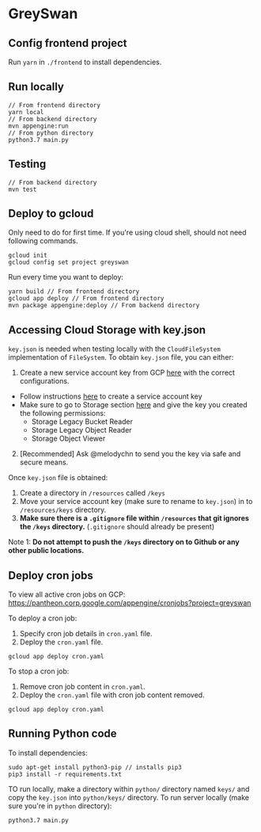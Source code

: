# GreySwan

## Config frontend project
Run `yarn` in `./frontend` to install dependencies.

## Run locally
```
// From frontend directory
yarn local
// From backend directory
mvn appengine:run
// From python directory
python3.7 main.py
```

## Testing
```
// From backend directory
mvn test
```

## Deploy to gcloud
Only need to do for first time. If you're using cloud shell, should not need following commands.
```
gcloud init
gcloud config set project greyswan
```
Run every time you want to deploy:
```
yarn build // From frontend directory
gcloud app deploy // From frontend directory
mvn package appengine:deploy // From backend directory
```

## Accessing Cloud Storage with key.json
`key.json` is needed when testing locally with the `CloudFileSystem` implementation of `FileSystem`.
To obtain `key.json` file, you can either:
1) Create a new service account key from GCP [here](https://pantheon.corp.google.com/iam-admin/serviceaccounts?project=greyswan) with the correct configurations. 
- Follow instructions [here](https://cloud.google.com/iam/docs/creating-managing-service-account-keys) to create a service account key 
- Make sure to go to Storage section [here](https://pantheon.corp.google.com/storage/browser/greyswan.appspot.com;tab=permissions?forceOnBucketsSortingFiltering=false&project=greyswan&prefix=) and give the key you created the following permissions: 
  - Storage Legacy Bucket Reader
  - Storage Legacy Object Reader
  - Storage Object Viewer
2) [Recommended] Ask @melodychn to send you the key via safe and secure means. 

Once `key.json` file is obtained:
1) Create a directory in `/resources` called `/keys` 
2) Move your service account key (make sure to rename to `key.json`) in to `/resources/keys` directory.
3) **Make sure there is a `.gitignore` file within `/resources` that git ignores the `/keys` directory.** (`.gitignore` should already be present)

Note 1: **Do not attempt to push the `/keys` directory on to Github or any other public locations.**


## Deploy cron jobs
To view all active cron jobs on GCP: https://pantheon.corp.google.com/appengine/cronjobs?project=greyswan

To deploy a cron job:
1) Specify cron job details in `cron.yaml` file. 
2) Deploy the `cron.yaml` file. 
```
gcloud app deploy cron.yaml
```
To stop a cron job:
1) Remove cron job content in `cron.yaml`. 
2) Deploy the `cron.yaml` file with cron job content removed. 
```
gcloud app deploy cron.yaml
```

## Running Python code
To install dependencies:
```
sudo apt-get install python3-pip // installs pip3
pip3 install -r requirements.txt
```
TO run locally, make a directory within `python/` directory named `keys/` and copy the `key.json` into `python/keys/` directory. 
To run server locally (make sure you're in `python` directory):
```
python3.7 main.py
```
